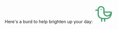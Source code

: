Here's a burd to help brighten up your day: 
![burd](https://github.com/genNAowl/genNAowl/blob/main/SmallBurd.jpg)
